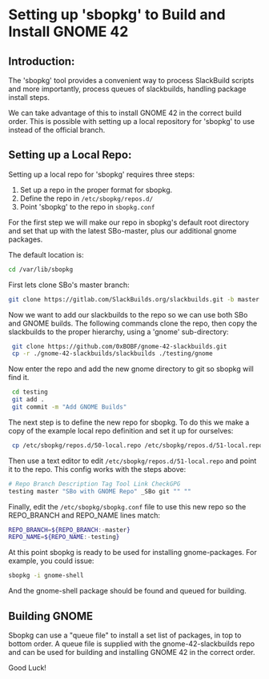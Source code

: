 # Setting up 'sbopkg' to Build and Install GNOME 42

## Introduction:

The 'sbopkg' tool provides a convenient way to process SlackBuild scripts and more
importantly, process queues of slackbuilds, handling package install steps.

We can take advantage of this to install GNOME 42 in the correct build order. This 
is possible with setting up a local repository for 'sbopkg' to use instead of the
official branch. 

## Setting up a Local Repo:
Setting up a local repo for 'sbopkg' requires three steps:

 1. Set up a repo in the proper format for sbopkg.
 1. Define the repo in `/etc/sbopkg/repos.d/`
 2. Point 'sbopkg' to the repo in `sbopkg.conf`

For the first step we will make our repo in sbopkg's default root directory and
set that up with the latest SBo-master, plus our additional gnome packages.

The default location is:
``` bash
cd /var/lib/sbopkg
```
First lets clone SBo's master branch:
``` bash
git clone https://gitlab.com/SlackBuilds.org/slackbuilds.git -b master ./testing
```
Now we want to add our slackbuilds to the repo so we can use both SBo and GNOME
builds. The following commands clone the repo, then copy the slackbuilds to the 
proper hierarchy, using a 'gnome' sub-directory:
``` bash
 git clone https://github.com/0xBOBF/gnome-42-slackbuilds.git
 cp -r ./gnome-42-slackbuilds/slackbuilds ./testing/gnome
```
Now enter the repo and add the new gnome directory to git so sbopkg will find it.
``` bash
 cd testing
 git add .
 git commit -m "Add GNOME Builds"
```
The next step is to define the new repo for sbopkg. To do this we make a copy of the
example local repo definition and set it up for ourselves:
``` bash
 cp /etc/sbopkg/repos.d/50-local.repo /etc/sbopkg/repos.d/51-local.repo
```
Then use a text editor to edit `/etc/sbopkg/repos.d/51-local.repo` and point it to the repo. This config works with the steps above:
``` bash
# Repo Branch Description Tag Tool Link CheckGPG
testing master "SBo with GNOME Repo" _SBo git "" ""
```
Finally, edit the `/etc/sbopkg/sbopkg.conf` file to use this new repo so the REPO_BRANCH and REPO_NAME lines match:
``` bash
REPO_BRANCH=${REPO_BRANCH:-master}
REPO_NAME=${REPO_NAME:-testing}
```
At this point sbopkg is ready to be used for installing gnome-packages. For example,
you could issue:
``` bash
sbopkg -i gnome-shell
```
And the gnome-shell package should be found and queued for building.

## Building GNOME

Sbopkg can use a "queue file" to install a set list of packages, in top to bottom order.
A queue file is supplied with the gnome-42-slackbuilds repo and can be used for building
and installing GNOME 42 in the correct order.

Good Luck!
